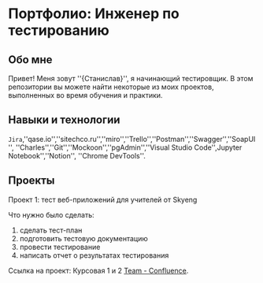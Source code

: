 # Портфолио: Инженер по тестированию

## Обо мне

Привет! Меня зовут ''{Станислав}'', я начинающий тестировщик.
В этом репозитории вы можете найти некоторые из моих проектов, выполненных во время обучения и
практики.

## Навыки и технологии

``Jira``,''qase.io'',''sitechco.ru'',''miro'',''Trello'',''Postman'',''Swagger'',''SoapUI'',
''Charles'',''Git'',''Mockoon'',''pgAdmin'',''Visual Studio Code'',Jupyter Notebook'',''Notion'',
''Chrome DevTools''.

## Проекты

Проект 1: тест веб-приложений для учителей от Skyeng

Что нужно было сделать:

1. сделать тест-план
2. подготовить тестовую документацию
3. провести тестирование
4. написать отчет о результатах тестирования

Ссылка на проект: Курсовая 1 и 2 [Team - Confluence](https://qa-bug-report33.atlassian.net/wiki/spaces/TEAM/pages/33183/1+2).




<!---
Stas321Vas/Stas321Vas is a ✨ special ✨ repository because its `README.md` (this file) appears on your GitHub profile.
You can click the Preview link to take a look at your changes.
--->
